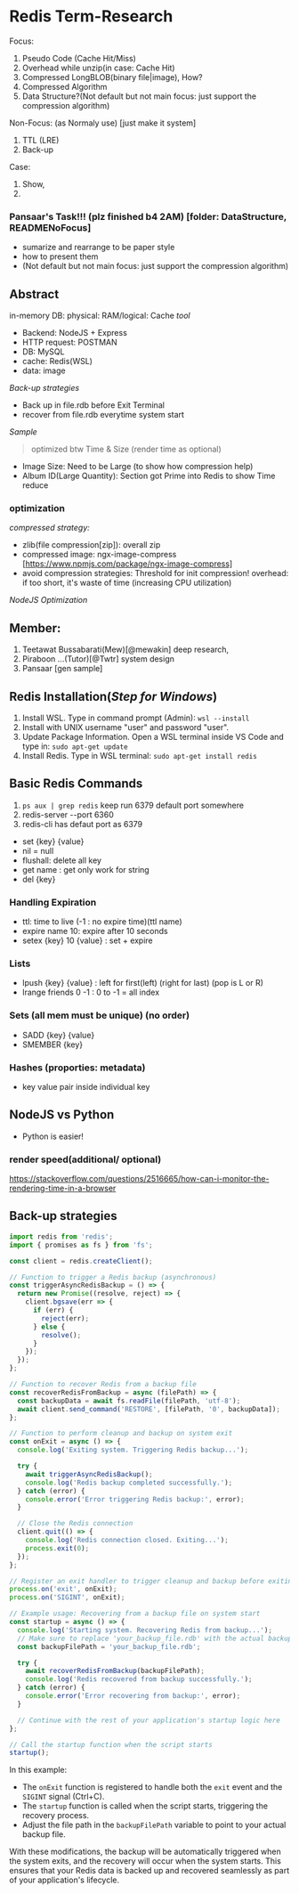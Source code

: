 # Redis Term-Research 

Focus:
1. Pseudo Code (Cache Hit/Miss)
2. Overhead while unzip(in case: Cache Hit)
3. Compressed LongBLOB(binary file|image), How?
4. Compressed Algorithm
5. Data Structure?(Not default but not main focus: just support the compression algorithm)

Non-Focus: (as Normaly use) [just make it system]
1. TTL (LRE)
2. Back-up

Case:
1. Show, 
2. 

### Pansaar's Task!!! (plz finished b4 2AM) [folder: DataStructure, READMENoFocus]
- sumarize and rearrange to be paper style
- how to present them 
- (Not default but not main focus: just support the compression algorithm)


## Abstract
in-memory DB: physical: RAM/logical: Cache
*tool*
- Backend: NodeJS + Express
- HTTP request: POSTMAN
- DB: MySQL
- cache: Redis(WSL)
- data: image

*Back-up strategies*
- Back up in file.rdb before Exit Terminal
- recover from file.rdb everytime system start

*Sample*
> optimized btw Time & Size (render time as optional)
- Image Size: Need to be Large (to show how compression help)
- Album ID(Large Quantity): Section got Prime into Redis to show Time reduce

### optimization
*compressed strategy:*
- zlib(file compression[zip]): overall zip
- compressed image: ngx-image-compress [https://www.npmjs.com/package/ngx-image-compress]
- avoid compression strategies:
    Threshold for init compression!
    overhead: if too short, it's waste of time (increasing CPU utilization)

*NodeJS Optimization*

## Member:
1. Teetawat Bussabarati(Mew)[@mewakin] deep research, 
2. Piraboon ...(Tutor)[@Twtr] system design
3. Pansaar [gen sample]
 
## Redis Installation(*Step for Windows*)
 1. Install WSL. Type in command prompt (Admin): `wsl --install`
 2. Install with UNIX username "user" and password "user".
 3. Update Package Information. Open a WSL terminal inside VS Code and type in: `sudo apt-get update`
 4. Install Redis. Type in WSL terminal: `sudo apt-get install redis`

## Basic Redis Commands
1. `ps aux | grep redis` keep run 6379 default port somewhere
2. redis-server --port 6360
3. redis-cli has defaut port as 6379

- set {key} {value}
- nil = null
- flushall: delete all key
- get name : get only work for string
- del {key}

### Handling Expiration
- ttl: time to live (-1 : no expire time)(ttl name)
- expire name 10: expire after 10 seconds
- setex {key} 10 {value} : set + expire

### Lists
- lpush {key} {value} : left for first(left) (right for last) (pop is L or R)
- lrange friends 0 -1 : 0 to -1 = all index

### Sets (all mem must be unique) (no order)
- SADD {key} {value}
- SMEMBER {key}

### Hashes (proporties: metadata)
- key value pair inside individual key

## NodeJS vs Python 
- Python is easier!

### render speed(additional/ optional)
https://stackoverflow.com/questions/2516665/how-can-i-monitor-the-rendering-time-in-a-browser

## Back-up strategies 
```javascript
import redis from 'redis';
import { promises as fs } from 'fs';

const client = redis.createClient();

// Function to trigger a Redis backup (asynchronous)
const triggerAsyncRedisBackup = () => {
  return new Promise((resolve, reject) => {
    client.bgsave(err => {
      if (err) {
        reject(err);
      } else {
        resolve();
      }
    });
  });
};

// Function to recover Redis from a backup file
const recoverRedisFromBackup = async (filePath) => {
  const backupData = await fs.readFile(filePath, 'utf-8');
  await client.send_command('RESTORE', [filePath, '0', backupData]);
};

// Function to perform cleanup and backup on system exit
const onExit = async () => {
  console.log('Exiting system. Triggering Redis backup...');

  try {
    await triggerAsyncRedisBackup();
    console.log('Redis backup completed successfully.');
  } catch (error) {
    console.error('Error triggering Redis backup:', error);
  }

  // Close the Redis connection
  client.quit(() => {
    console.log('Redis connection closed. Exiting...');
    process.exit(0);
  });
};

// Register an exit handler to trigger cleanup and backup before exiting
process.on('exit', onExit);
process.on('SIGINT', onExit);

// Example usage: Recovering from a backup file on system start
const startup = async () => {
  console.log('Starting system. Recovering Redis from backup...');
  // Make sure to replace 'your_backup_file.rdb' with the actual backup file path
  const backupFilePath = 'your_backup_file.rdb';

  try {
    await recoverRedisFromBackup(backupFilePath);
    console.log('Redis recovered from backup successfully.');
  } catch (error) {
    console.error('Error recovering from backup:', error);
  }

  // Continue with the rest of your application's startup logic here
};

// Call the startup function when the script starts
startup();
```
In this example:

- The `onExit` function is registered to handle both the `exit` event and the `SIGINT` signal (Ctrl+C).
- The `startup` function is called when the script starts, triggering the recovery process.
- Adjust the file path in the `backupFilePath` variable to point to your actual backup file.

With these modifications, the backup will be automatically triggered when the system exits, and the recovery will occur when the system starts. This ensures that your Redis data is backed up and recovered seamlessly as part of your application's lifecycle.